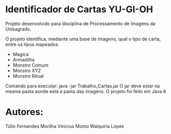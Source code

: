 # Identificador de Cartas YU-GI-OH

Projeto desenvolvido para disciplina de Processamento de Imagens da Unisagrado.

O projeto identifica, mediante uma base de imagens, qual o tipo de carta, entre os tipos mapeados:
- Magica
- Armadilha
- Monstro Comum
- Monstro XYZ
- Monstro Ritual

Comando para executar:
java -jar Trabalho_Cartas.jar
O jar deve estar na mesma pasta aonde está a pasta das imagens.
O projeto foi feito em Java 8

# Autores:
Túlio Fernandes Morilha
Vinicius Momo
Walquiria Lopes

